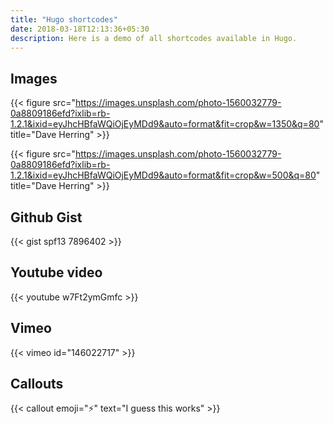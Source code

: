 ```yaml
---
title: "Hugo shortcodes"
date: 2018-03-18T12:13:36+05:30
description: Here is a demo of all shortcodes available in Hugo.
---
```


## Images

{{< figure src="https://images.unsplash.com/photo-1560032779-0a8809186efd?ixlib=rb-1.2.1&ixid=eyJhcHBfaWQiOjEyMDd9&auto=format&fit=crop&w=1350&q=80" title="Dave Herring" >}}

{{< figure src="https://images.unsplash.com/photo-1560032779-0a8809186efd?ixlib=rb-1.2.1&ixid=eyJhcHBfaWQiOjEyMDd9&auto=format&fit=crop&w=500&q=80" title="Dave Herring" >}}


## Github Gist

{{< gist spf13 7896402 >}}

## Youtube video

{{< youtube w7Ft2ymGmfc >}}

## Vimeo

{{< vimeo id="146022717" >}}

## Callouts

{{< callout emoji="⚡️" text="I guess this works" >}}

[//]: # ( Those below require additional configuration )
[//]: # ()
[//]: # (## Instagram)
[//]: # ()
[//]: # ({{< instagram BWNjjyYFxVx >}})
[//]: # ()
[//]: # (## Tweet)
[//]: # ()
[//]: # ({{< tweet 877500564405444608 >}})
